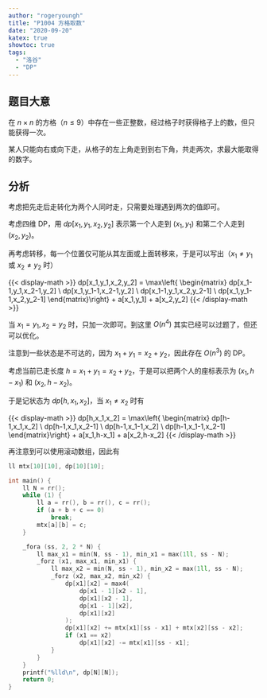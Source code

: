 ```yaml
---
author: "rogeryoungh"
title: "P1004 方格取数"
date: "2020-09-20"
katex: true
showtoc: true
tags: 
  - "洛谷"
  - "DP"
---
```


## 题目大意

在 $n \times n$ 的方格（$n \leqslant 9$）中存在一些正整数，经过格子时获得格子上的数，但只能获得一次。

某人只能向右或向下走，从格子的左上角走到到右下角，共走两次，求最大能取得的数字。

## 分析

考虑把先走后走转化为两个人同时走，只需要处理遇到两次的值即可。

考虑四维 DP，用 $dp[x_1,y_1,x_2,y_2]$ 表示第一个人走到 $(x_1,y_1)$ 和第二个人走到 $(x_2,y_2)$。

再考虑转移，每一个位置仅可能从其左面或上面转移来，于是可以写出（$x_1 \ne y_1$ 或 $x_2 \ne y_2$ 时）

{{< display-math >}}
dp[x_1,y_1,x_2,y_2] = \max\left\{ \begin{matrix}
dp[x_1-1,y_1,x_2-1,y_2] \\
dp[x_1,y_1-1,x_2-1,y_2] \\
dp[x_1-1,y_1,x_2,y_2-1] \\
dp[x_1,y_1-1,x_2,y_2-1]
\end{matrix}\right\}  + a[x_1,y_1] + a[x_2,y_2]
{{< /display-math >}}

当 $x_1=y_1,x_2=y_2$ 时，只加一次即可。到这里 $O(n^4)$ 其实已经可以过题了，但还可以优化。

注意到一些状态是不可达的，因为 $x_1+y_1 = x_2+y_2$，因此存在 $O(n^3)$ 的 DP。

考虑当前已走长度 $h=x_1+y_1=x_2+y_2$，于是可以把两个人的座标表示为 $(x_1,h-x_1)$ 和 $(x_2,h-x_2)$。

于是记状态为 $dp[h,x_1,x_2]$，当 $x_1 \ne x_2$ 时有

{{< display-math >}}
dp[h,x_1,x_2] = \max\left\{ \begin{matrix}
dp[h-1,x_1,x_2] \\
dp[h-1,x_1,x_2-1] \\
dp[h-1,x_1-1,x_2] \\
dp[h-1,x_1-1,x_2-1]
\end{matrix}\right\}  + a[x_1,h-x_1] + a[x_2,h-x_2]
{{< /display-math >}}

再注意到可以使用滚动数组，因此有

```cpp
ll mtx[10][10], dp[10][10];

int main() {
    ll N = rr();
    while (1) {
        ll a = rr(), b = rr(), c = rr();
        if (a + b + c == 0)
            break;
        mtx[a][b] = c;
    }

    _fora (ss, 2, 2 * N) {
        ll max_x1 = min(N, ss - 1), min_x1 = max(1ll, ss - N);
        _forz (x1, max_x1, min_x1) {
            ll max_x2 = min(N, ss - 1), min_x2 = max(1ll, ss - N);
            _forz (x2, max_x2, min_x2) {
                dp[x1][x2] = max4(
                    dp[x1 - 1][x2 - 1],
                    dp[x1][x2 - 1],
                    dp[x1 - 1][x2],
                    dp[x1][x2]
                );
                dp[x1][x2] += mtx[x1][ss - x1] + mtx[x2][ss - x2];
                if (x1 == x2)
                    dp[x1][x2] -= mtx[x1][ss - x1];
            }
        }
    }
    printf("%lld\n", dp[N][N]);
    return 0;
}
```